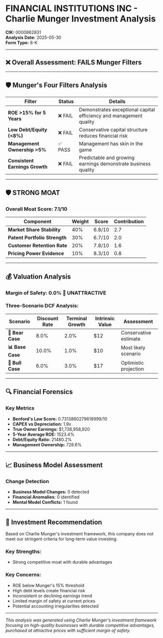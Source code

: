 # FINANCIAL INSTITUTIONS INC - Charlie Munger Investment Analysis

**CIK:** 0000862831  
**Analysis Date:** 2025-05-30  
**Form Type:** 8-K

---

## ❌ **Overall Assessment: FAILS Munger Filters**

---

## 🛡️ **Munger's Four Filters Analysis**

| Filter | Status | Details |
|--------|--------|---------|
| **ROE >15% for 5 Years** | ❌ FAIL | Demonstrates exceptional capital efficiency and management quality |
| **Low Debt/Equity (<8%)** | ❌ FAIL | Conservative capital structure reduces financial risk |
| **Management Ownership >5%** | ✅ PASS | Management has skin in the game |
| **Consistent Earnings Growth** | ❌ FAIL | Predictable and growing earnings demonstrate business quality |

---

## 🛡️ **STRONG MOAT**

### **Overall Moat Score: 7.1/10**

| Component | Weight | Score | Contribution |
|-----------|--------|-------|--------------|
| **Market Share Stability** | 40% | 6.8/10 | 2.7 |
| **Patent Portfolio Strength** | 30% | 6.7/10 | 2.0 |
| **Customer Retention Rate** | 20% | 7.8/10 | 1.6 |
| **Pricing Power Evidence** | 10% | 8.3/10 | 0.8 |

---

## 💰 **Valuation Analysis**

### **Margin of Safety: 0.0% 🔴 **UNATTRACTIVE****

### Three-Scenario DCF Analysis:

| Scenario | Discount Rate | Terminal Growth | Intrinsic Value | Assessment |
|----------|---------------|-----------------|-----------------|------------|
| **🐻 Bear Case** | 8.0% | 2.0% | $12 | Conservative estimate |
| **📊 Base Case** | 10.0% | 1.0% | $10 | Most likely scenario |
| **🚀 Bull Case** | 6.0% | 3.0% | $17 | Optimistic projection |

---

## 🔍 **Financial Forensics**

### Key Metrics
- **Benford's Law Score:** 0.7313860279616999/10
- **CAPEX vs Depreciation:** 1.9x
- **True Owner Earnings:** $1,738,958,920
- **5-Year Average ROE:** 1523.4%
- **Debt/Equity Ratio:** 21480.2%
- **Management Ownership:** 728.6%

---

## 📈 **Business Model Assessment**

### Change Detection
- **Business Model Changes:** 0 detected
- **Financial Anomalies:** 0 identified
- **Mental Model Conflicts:** 1 found

---

## 🎯 **Investment Recommendation**

Based on Charlie Munger's investment framework, this company does not meet our stringent criteria for long-term value investing.

### Key Strengths:
- Strong competitive moat with durable advantages

### Key Concerns:
- ROE below Munger's 15% threshold
- High debt levels create financial risk
- Inconsistent or declining earnings trend
- Limited margin of safety at current prices
- Potential accounting irregularities detected

---

*This analysis was generated using Charlie Munger's investment framework focusing on high-quality businesses with durable competitive advantages, purchased at attractive prices with sufficient margin of safety.*
